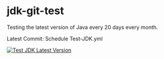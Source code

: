# jdk-git-test
Testing the latest version of Java every 20 days every month.

Latest Commit: Schedule Test-JDK.yml

[![Test JDK Latest Version](https://github.com/retest672/jdk-git-test/actions/workflows/Test-JDK.yml/badge.svg)](https://github.com/retest672/jdk-git-test/actions/workflows/Test-JDK.yml)
